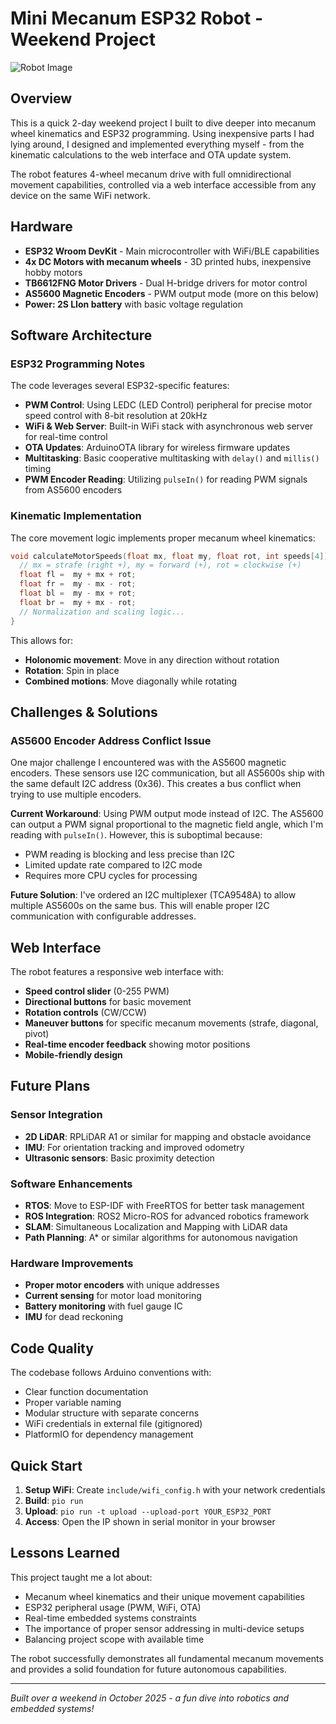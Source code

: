 # Mini Mecanum ESP32 Robot - Weekend Project

![Robot Image](27_10_2025.jpg)

## Overview

This is a quick 2-day weekend project I built to dive deeper into mecanum wheel kinematics and ESP32 programming. Using inexpensive parts I had lying around, I designed and implemented everything myself - from the kinematic calculations to the web interface and OTA update system.

The robot features 4-wheel mecanum drive with full omnidirectional movement capabilities, controlled via a web interface accessible from any device on the same WiFi network.

## Hardware

- **ESP32 Wroom DevKit** - Main microcontroller with WiFi/BLE capabilities
- **4x DC Motors with mecanum wheels** - 3D printed hubs, inexpensive hobby motors
- **TB6612FNG Motor Drivers** - Dual H-bridge drivers for motor control
- **AS5600 Magnetic Encoders** - PWM output mode (more on this below)
- **Power: 2S LIon battery** with basic voltage regulation

## Software Architecture

### ESP32 Programming Notes

The code leverages several ESP32-specific features:

- **PWM Control**: Using LEDC (LED Control) peripheral for precise motor speed control with 8-bit resolution at 20kHz
- **WiFi & Web Server**: Built-in WiFi stack with asynchronous web server for real-time control
- **OTA Updates**: ArduinoOTA library for wireless firmware updates
- **Multitasking**: Basic cooperative multitasking with `delay()` and `millis()` timing
- **PWM Encoder Reading**: Utilizing `pulseIn()` for reading PWM signals from AS5600 encoders

### Kinematic Implementation

The core movement logic implements proper mecanum wheel kinematics:

```cpp
void calculateMotorSpeeds(float mx, float my, float rot, int speeds[4]) {
  // mx = strafe (right +), my = forward (+), rot = clockwise (+)
  float fl =  my + mx + rot;
  float fr =  my - mx - rot;
  float bl =  my - mx + rot;
  float br =  my + mx - rot;
  // Normalization and scaling logic...
}
```

This allows for:
- **Holonomic movement**: Move in any direction without rotation
- **Rotation**: Spin in place
- **Combined motions**: Move diagonally while rotating

## Challenges & Solutions

### AS5600 Encoder Address Conflict Issue

One major challenge I encountered was with the AS5600 magnetic encoders. These sensors use I2C communication, but all AS5600s ship with the same default I2C address (0x36). This creates a bus conflict when trying to use multiple encoders.

**Current Workaround**: Using PWM output mode instead of I2C. The AS5600 can output a PWM signal proportional to the magnetic field angle, which I'm reading with `pulseIn()`. However, this is suboptimal because:
- PWM reading is blocking and less precise than I2C
- Limited update rate compared to I2C mode
- Requires more CPU cycles for processing

**Future Solution**: I've ordered an I2C multiplexer (TCA9548A) to allow multiple AS5600s on the same bus. This will enable proper I2C communication with configurable addresses.

## Web Interface

The robot features a responsive web interface with:
- **Speed control slider** (0-255 PWM)
- **Directional buttons** for basic movement
- **Rotation controls** (CW/CCW)
- **Maneuver buttons** for specific mecanum movements (strafe, diagonal, pivot)
- **Real-time encoder feedback** showing motor positions
- **Mobile-friendly design**

## Future Plans

### Sensor Integration
- **2D LiDAR**: RPLiDAR A1 or similar for mapping and obstacle avoidance
- **IMU**: For orientation tracking and improved odometry
- **Ultrasonic sensors**: Basic proximity detection

### Software Enhancements
- **RTOS**: Move to ESP-IDF with FreeRTOS for better task management
- **ROS Integration**: ROS2 Micro-ROS for advanced robotics framework
- **SLAM**: Simultaneous Localization and Mapping with LiDAR data
- **Path Planning**: A* or similar algorithms for autonomous navigation

### Hardware Improvements
- **Proper motor encoders** with unique addresses
- **Current sensing** for motor load monitoring
- **Battery monitoring** with fuel gauge IC
- **IMU** for dead reckoning

## Code Quality

The codebase follows Arduino conventions with:
- Clear function documentation
- Proper variable naming
- Modular structure with separate concerns
- WiFi credentials in external file (gitignored)
- PlatformIO for dependency management

## Quick Start

1. **Setup WiFi**: Create `include/wifi_config.h` with your network credentials
2. **Build**: `pio run`
3. **Upload**: `pio run -t upload --upload-port YOUR_ESP32_PORT`
4. **Access**: Open the IP shown in serial monitor in your browser

## Lessons Learned

This project taught me a lot about:
- Mecanum wheel kinematics and their unique movement capabilities
- ESP32 peripheral usage (PWM, WiFi, OTA)
- Real-time embedded systems constraints
- The importance of proper sensor addressing in multi-device setups
- Balancing project scope with available time

The robot successfully demonstrates all fundamental mecanum movements and provides a solid foundation for future autonomous capabilities.

---

*Built over a weekend in October 2025 - a fun dive into robotics and embedded systems!*